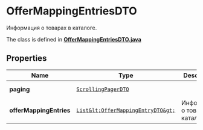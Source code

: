 

# OfferMappingEntriesDTO

Информация о товарах в каталоге.

The class is defined in **[OfferMappingEntriesDTO.java](../../src/main/java/org/openapitools/model/OfferMappingEntriesDTO.java)**

## Properties

Name | Type | Description | Notes
------------ | ------------- | ------------- | -------------
**paging** | [`ScrollingPagerDTO`](ScrollingPagerDTO.md) |  |  [optional property]
**offerMappingEntries** | [`List&lt;OfferMappingEntryDTO&gt;`](OfferMappingEntryDTO.md) | Информация о товарах в каталоге. | 




